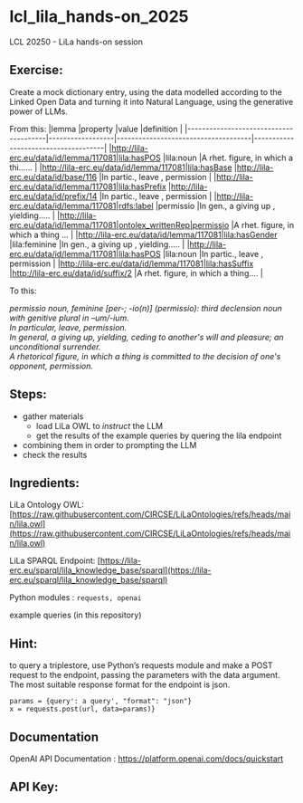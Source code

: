 # lcl_lila_hands-on_2025
LCL 20250 - LiLa hands-on session 
## Exercise:

Create a mock dictionary entry, using the data modelled according to the Linked Open Data and turning it into Natural Language, using the generative power of LLMs.


From this:
|lemma                                  |property		   |value                                |definition                           |
|---------------------------------------|------------------|-------------------------------------|-------------------------------------|
|http://lila-erc.eu/data/id/lemma/117081|lila:hasPOS       |lila:noun                            |A rhet. figure, in which a thi...... |
|http://lila-erc.eu/data/id/lemma/117081|lila:hasBase      |http://lila-erc.eu/data/id/base/116  |In partic., leave , permission       |
|http://lila-erc.eu/data/id/lemma/117081|lila:hasPrefix    |http://lila-erc.eu/data/id/prefix/14 |In partic., leave , permission       |
|http://lila-erc.eu/data/id/lemma/117081|rdfs:label        |permissio                            |In gen., a giving up , yielding..... |
|http://lila-erc.eu/data/id/lemma/117081|ontolex_writtenRep|permissio                            |A rhet. figure, in which a thing ... |
|http://lila-erc.eu/data/id/lemma/117081|lila:hasGender    |lila:feminine                        |In gen., a giving up , yielding..... |
|http://lila-erc.eu/data/id/lemma/117081|lila:hasPOS       |lila:noun                            |In partic., leave , permission       |
|http://lila-erc.eu/data/id/lemma/117081|lila:hasSuffix    |http://lila-erc.eu/data/id/suffix/2  |A rhet. figure, in which a thing.... |

To this:

*permissio noun, feminine [per-; -io(n)] (permissio): third declension noun with genitive plural in –um/-ium.  
In particular, leave, permission.  
In general, a giving up, yielding, ceding to another's will and pleasure; an unconditional surrender.  
A rhetorical figure, in which a thing is committed to the decision of one's opponent, permission.*



## Steps:

- gather materials
  - load LiLa OWL to *instruct* the LLM
  - get the results of the example queries by quering the lila endpoint
- combining them in order to prompting the LLM
- check the results


## Ingredients:

LiLa Ontology OWL: [https://raw.githubusercontent.com/CIRCSE/LiLaOntologies/refs/heads/main/lila.owl](https://raw.githubusercontent.com/CIRCSE/LiLaOntologies/refs/heads/main/lila.owl)

LiLa SPARQL Endpoint: [https://lila-erc.eu/sparql/lila_knowledge_base/sparql](https://lila-erc.eu/sparql/lila_knowledge_base/sparql)

Python modules : ```requests, openai```

example queries (in this repository)

## Hint:

to query a triplestore, use Python’s requests module and make a POST request to the endpoint, passing the parameters with the data argument.  
The most suitable response format for the endpoint is json.  

```
params = {query': a query', "format": "json"}
x = requests.post(url, data=params)}
```

## Documentation 

OpenAI API Documentation : https://platform.openai.com/docs/quickstart


## API Key:


